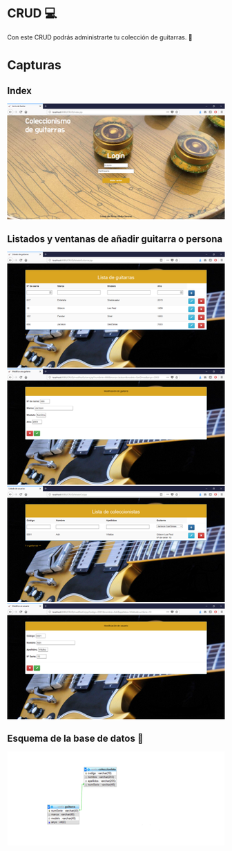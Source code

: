 # CRUD :computer:

Con este CRUD podrás administrarte tu colección de guitarras. 🎸

# Capturas



## Index
<img src="Capturas/login.PNG">

## Listados y ventanas de añadir guitarra o persona
<img src="Capturas/listadoGuit.PNG">
<img src="Capturas/modificaGuit.PNG">
<img src="Capturas/listadoCol.PNG">
<img src="Capturas/modificaUsuario.PNG">

## Esquema de la base de datos :key:
<img src="Capturas/basedatos.PNG">

